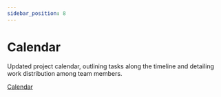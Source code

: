 ```yaml
---
sidebar_position: 8
---
```


# Calendar
Updated project calendar, outlining tasks along the timeline and detailing work distribution among team members.

[Calendar](/files/calendar.pdf)